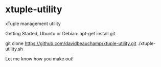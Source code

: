 # xtuple-utility
xTuple management utility

Getting Started, Ubuntu or Debian:
apt-get install git

git clone https://github.com/davidbeauchamp/xtuple-utility.git
./xtuple-utility.sh

Let me know how you make out!
